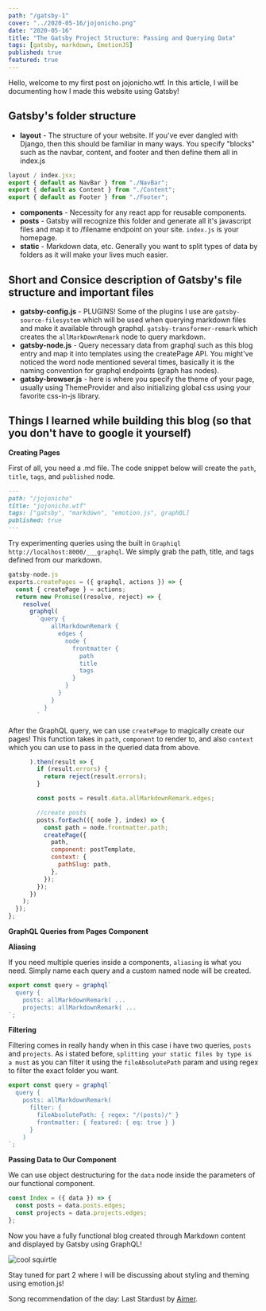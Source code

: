 ```yaml
---
path: "/gatsby-1"
cover: "../2020-05-16/jojonicho.png"
date: "2020-05-16"
title: "The Gatsby Project Structure: Passing and Querying Data"
tags: [gatsby, markdown, EmotionJS]
published: true
featured: true
---
```


Hello, welcome to my first post on jojonicho.wtf. In this article, I will be documenting how I made this website using Gatsby!

## Gatsby's folder structure

- **layout** - The structure of your website. If you've ever dangled with Django, then this should be familiar in many ways. You specify "blocks" such as the navbar, content, and footer and then define them all in index.js

```jsx
layout / index.jsx;
export { default as NavBar } from "./NavBar";
export { default as Content } from "./Content";
export { default as Footer } from "./Footer";
```

- **components** - Necessity for any react app for reusable components.
- **posts** - Gatsby will recognize this folder and generate all it's javascript files and map it to /filename endpoint on your site. `index.js` is your homepage.
- **static** - Markdown data, etc. Generally you want to split types of data by folders as it will make your lives much easier.

## Short and Consice description of Gatsby's file structure and important files

- **gatsby-config.js** - PLUGINS! Some of the plugins I use are `gatsby-source-filesystem` which will be used when querying markdown files and make it available through graphql. `gatsby-transformer-remark` which creates the `allMarkDownRemark` node to query markdown.
- **gatsby-node.js** - Query necessary data from graphql such as this blog entry and map it into templates using the createPage API. You might've noticed the word node mentioned several times, basically it is the naming convention for graphql endpoints (graph has nodes).
- **gatsby-browser.js** - here is where you specify the theme of your page, usually using ThemeProvider and also initializing global css using your favorite css-in-js library.

## Things I learned while building this blog (so that you don't have to google it yourself)

**Creating Pages**

First of all, you need a .md file. The code snippet below will create the `path`, `title`, `tags`, and `published` node.

```md
---
path: "/jojonicho"
title: "jojonicho.wtf"
tags: ["gatsby", "markdown", "emotion.js", graphQL]
published: true
---
```

Try experimenting queries using the built in `Graphiql` `http://localhost:8000/___graphql`. We simply grab the path, title, and tags defined from our markdown.

```js
gatsby-node.js
exports.createPages = ({ graphql, actions }) => {
  const { createPage } = actions;
  return new Promise((resolve, reject) => {
    resolve(
      graphql(
        `query {
            allMarkdownRemark {
              edges {
                node {
                  frontmatter {
                    path
                    title
                    tags
                  }
                }
              }
            }
          }
        `
```

After the GraphQL query, we can use `createPage` to magically create our pages! This function takes in `path`, `component` to render to, and also `context` which you can use to pass in the queried data from above.

```js
      ).then(result => {
        if (result.errors) {
          return reject(result.errors);
        }

        const posts = result.data.allMarkdownRemark.edges;

        //create posts
        posts.forEach(({ node }, index) => {
          const path = node.frontmatter.path;
          createPage({
            path,
            component: postTemplate,
            context: {
              pathSlug: path,
            },
          });
        });
      })
    );
  });
};
```

**GraphQL Queries from Pages Component**

**Aliasing**

If you need multiple queries inside a components, `aliasing` is what you need. Simply name each query and a custom named node will be created.

```js
export const query = graphql`
  query {
    posts: allMarkdownRemark( ...
    projects: allMarkdownRemark( ...
`;
```

**Filtering**

Filtering comes in really handy when in this case i have two queries, `posts` and `projects`. As i stated before, `splitting your static files by type is a must` as you can filter it using the `fileAbsolutePath` param and using regex to filter the exact folder you want.

```js
export const query = graphql`
  query {
    posts: allMarkdownRemark(
      filter: {
        fileAbsolutePath: { regex: "/(posts)/" }
        frontmatter: { featured: { eq: true } }
      }
    )
`;
```

**Passing Data to Our Component**

We can use object destructuring for the `data` node inside the parameters of our functional component.

```js
const Index = ({ data }) => {
  const posts = data.posts.edges;
  const projects = data.projects.edges;
};
```

Now you have a fully functional blog created through Markdown content and displayed by Gatsby using GraphQL!

![cool squirtle](https://images-ext-1.discordapp.net/external/VRp_nRYeDVeWrvZJK7ySxIOhK6FAtwfWKmrOFB3Fees/https/imgur.com/OM52HE1.gif)

Stay tuned for part 2 where I will be discussing about styling and theming using emotion.js!

Song recommendation of the day: Last Stardust by [Aimer](https://www.aimer-web.jp/).
